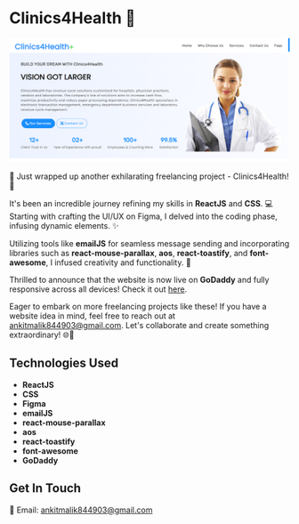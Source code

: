 # Clinics4Health 🏥

![Project Banner](./banner.png)

🚀 Just wrapped up another exhilarating freelancing project - Clinics4Health! 🎉

It's been an incredible journey refining my skills in **ReactJS** and **CSS**. 💻 Starting with crafting the UI/UX on Figma, I delved into the coding phase, infusing dynamic elements. ✨

Utilizing tools like **emailJS** for seamless message sending and incorporating libraries such as **react-mouse-parallax**, **aos**, **react-toastify**, and **font-awesome**, I infused creativity and functionality. 🌟

Thrilled to announce that the website is now live on **GoDaddy** and fully responsive across all devices! Check it out [here](https://clinics4health.com).

Eager to embark on more freelancing projects like these! If you have a website idea in mind, feel free to reach out at [ankitmalik844903@gmail.com](mailto:ankitmalik844903@gmail.com). Let's collaborate and create something extraordinary! 🌐💬

## Technologies Used

- **ReactJS**
- **CSS**
- **Figma**
- **emailJS**
- **react-mouse-parallax**
- **aos**
- **react-toastify**
- **font-awesome**
- **GoDaddy**

## Get In Touch

📧 Email: [ankitmalik844903@gmail.com](mailto:ankitmalik844903@gmail.com)
